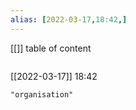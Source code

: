 ```yaml
---
alias: [2022-03-17,18:42,]
---
```

[[]]
table of content
```toc
```

[[2022-03-17]] 18:42

```query
"organisation"
```